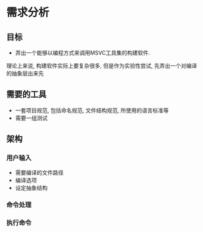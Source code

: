 # 需求分析

## 目标

* 弄出一个能够以编程方式来调用MSVC工具集的构建软件.

理论上来说, 构建软件实际上要复杂很多, 但是作为实验性尝试,
先弄出一个对编译的抽象层出来先

## 需要的工具

* 一套项目规范, 包括命名规范, 文件结构规范, 所使用的语言标准等
* 需要一组测试

## 架构

### 用户输入

- 需要编译的文件路径
- 编译选项
- 设定抽象结构

### 命令处理

### 执行命令
